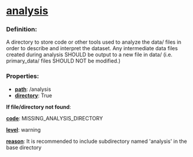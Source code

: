 # [analysis](/en/latest/reference/schema/objects/files/analysis "A directory to store code or other tools used to analyze the data/ files in order to describe and interpret the dataset. Any intermediate data files created during analysis SHOULD be output to a new file in data/ \(i.e. primary_data/ files SHOULD NOT be modified.\)")

### Definition:

A directory to store code or other tools used to analyze the data/ files in order to describe and interpret the dataset. Any intermediate data files created during analysis SHOULD be output to a new file in data/ \(i.e. primary_data/ files SHOULD NOT be modified.\)

### Properties:

- [**path**](/en/latest/reference/schema/meta/defs/path "Full path of the current file"): /analysis
- [**directory**](/en/latest/reference/schema/meta/defs/directory "Indicator for whether a given object is expected to be a directory or a file."): True

**If file/directory not found**:

[**code**](/en/latest/reference/schema/meta/defs/code): MISSING_ANALYSIS_DIRECTORY

[**level**](/en/latest/reference/schema/meta/defs/level): warning

[**reason**](/en/latest/reference/schema/meta/defs/reason): It is recommended to include subdirectory named 'analysis' in the base directory